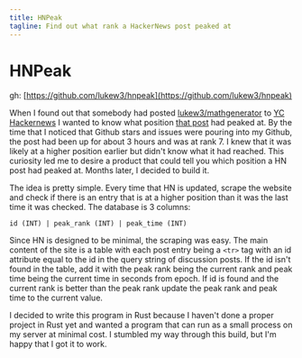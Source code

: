 ```yaml
---
title: HNPeak
tagline: Find out what rank a HackerNews post peaked at
---
```


# HNPeak
gh: [https://github.com/lukew3/hnpeak](https://github.com/lukew3/hnpeak)

When I found out that somebody had posted [lukew3/mathgenerator](https://github.com/lukew3/mathgenerator) to [YC Hackernews](https://news.ycombinator.com) I wanted to know what position [that post](https://news.ycombinator.com/item?id=34047076) had peaked at. By the time that I noticed that Github stars and issues were pouring into my Github, the post had been up for about 3 hours and was at rank 7. I knew that it was likely at a higher position earlier but didn't know what it had reached. This curiosity led me to desire a product that could tell you which position a HN post had peaked at. Months later, I decided to build it.

The idea is pretty simple. Every time that HN is updated, scrape the website and check if there is an entry that is at a higher position than it was the last time it was checked. The database is 3 columns:
```
id (INT) | peak_rank (INT) | peak_time (INT)
```
Since HN is designed to be minimal, the scraping was easy. The main content of the site is a table with each post entry being a `<tr>` tag with an id attribute equal to the id in the query string of discussion posts. If the id isn't found in the table, add it with the peak rank being the current rank and peak time being the current time in seconds from epoch. If id is found and the current rank is better than the peak rank update the peak rank and peak time to the current value.

I decided to write this program in Rust because I haven't done a proper project in Rust yet and wanted a program that can run as a small process on my server at minimal cost. I stumbled my way through this build, but I'm happy that I got it to work.

